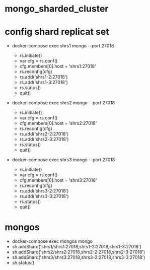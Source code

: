 # mongo_sharded_cluster

# config shard replicat set
- docker-compose exec shrs1 mongo --port 27018

  - rs.initiate()
  - var cfg = rs.conf()
  - cfg.members[0].host = 'shrs1:27018'
  - rs.reconfig(cfg)
  - rs.add('shrs1-2:27018')
  - rs.add('shrs1-3:27018')
  - rs.status()
  - quit()
  
- docker-compose exec shrs2 mongo --port 27018

  - rs.initiate()
  - var cfg = rs.conf()
  - cfg.members[0].host = 'shrs2:27018'
  - rs.reconfig(cfg)
  - rs.add('shrs2-2:27018')
  - rs.add('shrs2-3:27018')
  - rs.status()
  - quit()


- docker-compose exec shrs3 mongo --port 27018

  - rs.initiate()
  - var cfg = rs.conf()
  - cfg.members[0].host = 'shrs3:27018'
  - rs.reconfig(cfg)
  - rs.add('shrs3-2:27018')
  - rs.add('shrs3-3:27018')
  - rs.status()
  - quit()

# mongos
- docker-compose exec mongos mongo
 - sh.addShard('shrs1/shrs1:27018,shrs1-2:27018,shrs1-3:27018')
 - sh.addShard('shrs2/shrs2:27018,shrs2-2:27018,shrs2-3:27018')
 - sh.addShard('shrs3/shrs3:27018,shrs3-2:27018,shrs3-3:27018')
 - sh.status()
